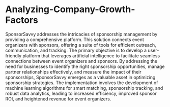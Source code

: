 # Analyzing-Company-Growth-Factors
SponsorSavvy addresses the intricacies of sponsorship management by providing a comprehensive platform. This solution connects event organizers with sponsors, offering a suite of tools for efficient outreach, communication, and tracking. The primary objective is to develop a user-friendly platform that leverages artificial intelligence to facilitate seamless connections between event organizers and sponsors. By addressing the need for businesses to identify the right sponsorship opportunities, manage partner relationships effectively, and measure the impact of their sponsorships, SponsorSavvy emerges as a valuable asset in optimizing sponsorship strategies. The implementation involves the development of machine learning algorithms for smart matching, sponsorship tracking, and robust data analytics, leading to increased efficiency, improved sponsor ROI, and heightened revenue for event organizers.

